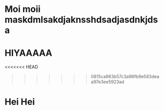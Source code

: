 
# Moi moii maskdmlsakdjaknsshdsadjasdnkjdsa


# HIYAAAAA
<<<<<<< HEAD

>>>>>>> 0815ca983b57c3a96fb9e583deaa97e3ee5923ad
# Hei Hei
